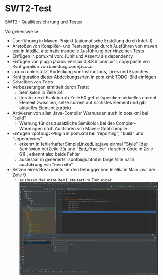 # SWT2-Test
SWT2 - Qualitätssicherung und Testen


Vorgehensweise:
- Überführung in Maven-Projekt (automatische Erstellung durch IntelliJ)
- Anstoßen von Kompilier- und Testvorgänge durch Ausführen von maven test in IntelliJ, alternativ manuelle Ausführung der einzelnen Tests
- Einfügen in pom.xml von: JUnit und AssertJ als dependency
- Einfügen von plugin jacoco version 0.8.8 in pom.xml, copy paste von Konfiguration von baeldung.com/jacoco
- jacoco unterstützt Abdeckung von Instructions, Lines und Branches
- Konfiguration dieser Abdeckungsarten in pom.xml: TODO: Bild einfügen
- Schreiben von Tests
- Verbesserungen ermittelt durch Tests:  
  -  Semikolon in Zeile 34
  -  Iterator next-Funktion ab Zeile 60 gefixt (speichere aktuelles current Element zwischen, setze current auf nächstes Element und gib aktuelles Element zurück)
- Aktivieren von allen Java-Compiler Warnungen auch in pom.xml bei "build"
  - Warnung für das zusätzliche Semikolon bei den Compiler-Warnungen nach Ausführen von Maven-Goal compile
- Einfügen Spotbugs-Plugin in pom.xml bei "reporting", "build" und "dependecies"  
  - erkennt in fehlerhafter SimpleLinkedList.java einmal "Style" (das Semikolon bei Zeile 33) und "Bad_Practice" (falscher Code in Zeile 61) , erkennt also beide Fehler
  - auslesbar in generierter spotbugs.html in target/site nach ausführung von "mvn site"
- Setzen eines Breakpoints für den Debugger von IntelliJ in Main.java bei Zeile 9
  - auslesen der erstellten Liste test im Debugger
  ![Screenshot](doc/DebuggerScreenshot.png)
